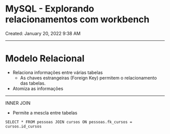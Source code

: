 # MySQL - Explorando relacionamentos com workbench

Created: January 20, 2022 9:38 AM

---

# Modelo Relacional

- Relaciona informações entre várias tabelas
    - As chaves estrangeiras (Foreign Key) permitem o relacionamento das tabelas.
- Atomiza as informações

---

INNER JOIN

- Permite a mescla entre tabelas

`SELECT * FROM pessoas JOIN cursos ON pessoas.fk_cursos = cursos.id_cursos`